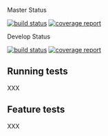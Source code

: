 
Master Status

[![build status](https://gitlab.com/memosa/memosa/badges/master/build.svg)](https://gitlab.com/memosa/memosa/commits/master) [![coverage report](https://gitlab.com/memosa/memosa/badges/master/coverage.svg)](https://gitlab.com/memosa/memosa/commits/master)

Develop Status

[![build status](https://gitlab.com/memosa/memosa/badges/develop/build.svg)](https://gitlab.com/memosa/memosa/commits/develop) [![coverage report](https://gitlab.com/memosa/memosa/badges/develop/coverage.svg)](https://gitlab.com/memosa/memosa/commits/develop)


## Running tests

XXX

## Feature tests

XXX
